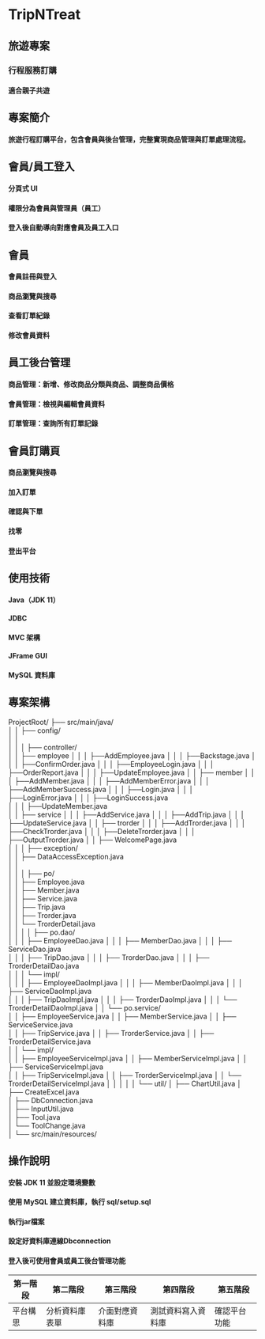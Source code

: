 # TripNTreat
## 旅遊專案
### 行程服務訂購
#### 適合親子共遊


## 專案簡介
#### 旅遊行程訂購平台，包含會員與後台管理，完整實現商品管理與訂單處理流程。


## 會員/員工登入
#### 分頁式 UI
#### 權限分為會員與管理員（員工）
#### 登入後自動導向對應會員及員工入口


## 會員
#### 會員註冊與登入
#### 商品瀏覽與搜尋
#### 查看訂單紀錄
#### 修改會員資料


## 員工後台管理
#### 商品管理：新增、修改商品分類與商品、調整商品價格
#### 會員管理：檢視與編輯會員資料
#### 訂單管理：查詢所有訂單記錄


## 會員訂購頁
#### 商品瀏覽與搜尋
#### 加入訂單
#### 確認與下單
#### 找零
#### 登出平台


## 使用技術
#### Java（JDK 11）
#### JDBC
#### MVC 架構
#### JFrame GUI
#### MySQL 資料庫

## 專案架構
ProjectRoot/
├── src/main/java/              
│
│   ├── config/                    
│   │   
│   │
│   ├── controller/                 
│   │   ├── employee
│   │   │    ├──AddEmployee.java
│   │   │    ├──Backstage.java
│   │   │    ├──ConfirmOrder.java
│   │   │    ├──EmployeeLogin.java
│   │   │    ├──OrderReport.java
│   │   │    ├──UpdateEmployee.java
│   │   ├── member
│   │   │    ├──AddMember.java
│   │   │    ├──AddMemberError.java
│   │   │    ├──AddMemberSuccess.java
│   │   │    ├──Login.java
│   │   │    ├──LoginError.java
│   │   │    ├──LoginSuccess.java  
│   │   │    ├──UpdateMember.java  
│   │   ├── service
│   │   │    ├──AddService.java
│   │   │    ├──AddTrip.java
│   │   │    ├──UpdateService.java
│   │   ├── trorder
│   │   │    ├──AddTrorder.java
│   │   │    ├──CheckTrorder.java
│   │   │    ├──DeleteTrorder.java
│   │   │    ├──OutputTrorder.java
│   │   ├── WelcomePage.java   
│   │
│   ├── exception/                  
│   │   ├── DataAccessException.java    
│   │   
│   │
│   ├── po/                        
│   │   ├── Employee.java             
│   │   ├── Member.java               
│   │   ├── Service.java          
│   │   ├── Trip.java              
│   │   ├── Trorder.java          
│   │   └── TrorderDetail.java          
│   │
│   │   ├── po.dao/                 
│   │   │   ├── EmployeeDao.java
│   │   │   ├── MemberDao.java
│   │   │   ├── ServiceDao.java  
│   │   │   ├── TripDao.java
│   │   │   ├── TrorderDao.java
│   │   │   ├── TrorderDetailDao.java  
│   │   │   └── impl/               
│   │   │       ├── EmployeeDaoImpl.java
│   │   │       ├── MemberDaoImpl.java
│   │   │       ├── ServiceDaoImpl.java  
│   │   │       ├── TripDaoImpl.java
│   │   │       ├── TrorderDaoImpl.java
│   │   │       └── TrorderDetailDaoImpl.java
│   │   └── po.service/             
│   │       ├── EmployeeService.java
│   │       ├── MemberService.java
│   │       ├── ServiceService.java  
│   │       ├── TripService.java
│   │       ├── TrorderService.java
│   │       ├── TrorderDetailService.java  
│   │       └── impl/              
│   │           ├── EmployeeServiceImpl.java
│   │           ├── MemberServiceImpl.java
│   │           ├── ServiceServiceImpl.java  
│   │           ├── TripServiceImpl.java
│   │           ├── TrorderServiceImpl.java
│   │           └── TrorderDetailServiceImpl.java
│   │
│   │
│   └── util/
│       ├── ChartUtil.java
│       ├── CreateExcel.java  
│       ├── DbConnection.java           
│       ├── InputUtil.java                     
│       ├── Tool.java           
│       └── ToolChange.java                   
│
└── src/main/resources/         


## 操作說明
#### 安裝 JDK 11 並設定環境變數
#### 使用 MySQL 建立資料庫，執行 sql/setup.sql
#### 執行jar檔案
#### 設定好資料庫連線Dbconnection
#### 登入後可使用會員或員工後台管理功能



| 第一階段                |   第二階段       | 第三階段           | 第四階段          | 第五階段        | 
| ----------------------- | ---------------| ------------------ |------------------|----------------|
| 平台構思                |  分析資料庫表單  | 介面對應資料庫      | 測試資料寫入資料庫 | 確認平台功能    |



